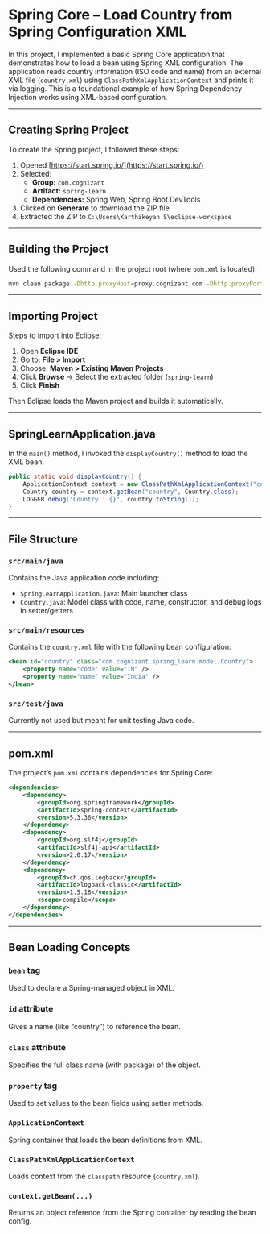 
# Spring Core – Load Country from Spring Configuration XML

In this project, I implemented a basic Spring Core application that demonstrates how to load a bean using Spring XML configuration. The application reads country information (ISO code and name) from an external XML file (`country.xml`) using `ClassPathXmlApplicationContext` and prints it via logging. This is a foundational example of how Spring Dependency Injection works using XML-based configuration.

---

## Creating Spring Project

To create the Spring project, I followed these steps:

1. Opened [https://start.spring.io/](https://start.spring.io/)
2. Selected:
   - **Group:** `com.cognizant`
   - **Artifact:** `spring-learn`
   - **Dependencies:** Spring Web, Spring Boot DevTools
3. Clicked on **Generate** to download the ZIP file
4. Extracted the ZIP to `C:\Users\Karthikeyan S\eclipse-workspace`

---

## Building the Project

Used the following command in the project root (where `pom.xml` is located):

```bash
mvn clean package -Dhttp.proxyHost=proxy.cognizant.com -Dhttp.proxyPort=6050 -Dhttps.proxyHost=proxy.cognizant.com -Dhttps.proxyPort=6050 -Dhttp.proxyUser=123456
```

---


## Importing Project

Steps to import into Eclipse:

1. Open **Eclipse IDE**
2. Go to: **File > Import**
3. Choose: **Maven > Existing Maven Projects**
4. Click **Browse** → Select the extracted folder (`spring-learn`)
5. Click **Finish**

Then Eclipse loads the Maven project and builds it automatically.

---

## SpringLearnApplication.java

In the `main()` method, I invoked the `displayCountry()` method to load the XML bean.

```java
public static void displayCountry() {
    ApplicationContext context = new ClassPathXmlApplicationContext("country.xml");
    Country country = context.getBean("country", Country.class);
    LOGGER.debug("Country : {}", country.toString());
}
```
---

## File Structure

### `src/main/java`
Contains the Java application code including:
- `SpringLearnApplication.java`: Main launcher class
- `Country.java`: Model class with code, name, constructor, and debug logs in setter/getters

### `src/main/resources`
Contains the `country.xml` file with the following bean configuration:

```xml
<bean id="country" class="com.cognizant.spring_learn.model.Country">
    <property name="code" value="IN" />
    <property name="name" value="India" />
</bean>
```

### `src/test/java`
Currently not used but meant for unit testing Java code.

---

## pom.xml

The project’s `pom.xml` contains dependencies for Spring Core:

```xml
<dependencies>
    <dependency>
        <groupId>org.springframework</groupId>
        <artifactId>spring-context</artifactId>
        <version>5.3.36</version>
    </dependency>
    <dependency>
        <groupId>org.slf4j</groupId>
        <artifactId>slf4j-api</artifactId>
        <version>2.0.17</version>
    </dependency>
    <dependency>
        <groupId>ch.qos.logback</groupId>
        <artifactId>logback-classic</artifactId>
        <version>1.5.18</version>
        <scope>compile</scope>
    </dependency>
</dependencies>
```

---

## Bean Loading Concepts

### `bean` tag
Used to declare a Spring-managed object in XML.

### `id` attribute
Gives a name (like “country”) to reference the bean.

### `class` attribute
Specifies the full class name (with package) of the object.

### `property` tag
Used to set values to the bean fields using setter methods.

### `ApplicationContext`
Spring container that loads the bean definitions from XML.

### `ClassPathXmlApplicationContext`
Loads context from the `classpath` resource (`country.xml`).

### `context.getBean(...)`
Returns an object reference from the Spring container by reading the bean config.
